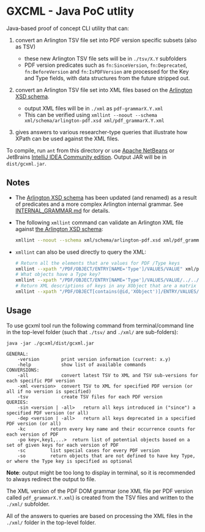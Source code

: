 # GXCML - Java PoC utlity

Java-based proof of concept CLI utility that can:

1. convert an Arlington TSV file set into PDF version specific subsets (also as TSV)
    - these new Arlington TSV file sets will be in `./tsv/X.Y` subfolders
    - PDF version predicates such as `fn:SinceVersion`, `fn:Deprecated`, `fn:BeforeVersion` and `fn:IsPDFVersion` are processed for the Key and Type fields, with data structures from the future stripped out.

1. convert an Arlington TSV file set into XML files based on the [Arlington XSD schema](/xml/schema/arlington-pdf.xsd).
    - output XML files will be in `./xml` as `pdf-grammarX.Y.xml`
    - This can be verified using `xmllint --noout --schema xml/schema/arlington-pdf.xsd xml/pdf_grammarX.Y.xml`

1. gives answers to various researcher-type queries that illustrate how XPath can be used against the XML files.

To compile, run `ant` from this directory or use [Apache NetBeans](https://netbeans.apache.org/) or JetBrains [IntelliJ IDEA Community edition](https://www.jetbrains.com/idea/). Output JAR will be in `dist/gcxml.jar`.

## Notes

- The [Arlington XSD schema](/xml/schema/arlington-pdf.xsd) has been updated (and renamed) as a result of predicates and a more complex Arlington internal grammar. See [INTERNAL_GRAMMAR.md](../INTERNAL_GRAMMAR.md) for details.

- The following `xmllint` command can validate an Arlington XML file against [the Arlington XSD schema](/xml/schema/arlington-pdf.xsd):
    ```bash
    xmllint --noout --schema xml/schema/arlington-pdf.xsd xml/pdf_grammarX.Y.xml
    ```

- `xmllint` can also be used directly to query the XML:
    ```bash
    # Return all the elements that are values for PDF /Type keys
    xmllint --xpath "/PDF/OBJECT/ENTRY[NAME='Type']/VALUES/VALUE" xml/pdf_grammarX.Y.xml
    # What objects have a Type key?
    xmllint --xpath "/PDF/OBJECT/ENTRY[NAME='Type']/VALUES/VALUE/../../../@id" xml/pdf_grammarX.Y.xml
    # Return XML descriptions of keys in any XObject that are a matrix or rectangle
    xmllint --xpath "/PDF/OBJECT[contains(@id,'XObject')]/ENTRY/VALUES/VALUE[@type='matrix' or @type='rectangle']/../parent::node()" xml/pdf_grammarX.Y.xml
    ```

## Usage

To use gcxml tool run the following command from terminal/command line in the top-level folder (such that `./tsv/` and `./xml/` are sub-folders):

```
java -jar ./gcxml/dist/gcxml.jar

GENERAL:
    -version        print version information (current: x.y)
    -help           show list of available commands
CONVERSIONS:
    -all            convert latest TSV to XML and TSV sub-versions for each specific PDF version
    -xml <version>  convert TSV to XML for specified PDF version (or all if no version is specified)
    -tsv            create TSV files for each PDF version
QUERIES:
    -sin <version | -all>   return all keys introduced in ("since") a specified PDF version (or all)
    -dep <version | -all>   return all keys deprecated in a specified PDF version (or all)
    -kc         return every key name and their occurrence counts for each version of PDF
    -po key<,key1,...>  return list of potential objects based on a set of given keys for each version of PDF
    -sc         list special cases for every PDF version
    -so         return objects that are not defined to have key Type, or where the Type key is specified as optional
```

**Note**: output might be too long to display in terminal, so it is recommended to always redirect the output to file.

The XML version of the PDF DOM grammar (one XML file per PDF version called `pdf_grammarX.Y.xml`) is created from the TSV files and written to the `./xml/` subfolder.

All of the answers to queries are based on processing the XML files in the `./xml/` folder in the top-level folder.
